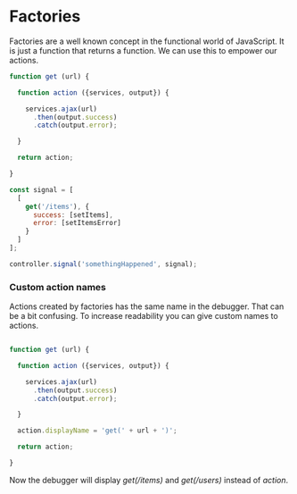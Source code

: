 # Factories

Factories are a well known concept in the functional world of JavaScript. It is just a function that returns a function. We can use this to empower our actions.

```javascript
function get (url) {

  function action ({services, output}) {

    services.ajax(url)
      .then(output.success)
      .catch(output.error);

  }

  return action;

}

const signal = [
  [
    get('/items'), {
      success: [setItems],
      error: [setItemsError]
    }
  ]
];

controller.signal('somethingHappened', signal);
```

### Custom action names

Actions created by factories has the same name in the debugger. That can be a bit confusing. To increase readability you can give custom names to actions.

```javascript

function get (url) {

  function action ({services, output}) {

    services.ajax(url)
      .then(output.success)
      .catch(output.error);

  }

  action.displayName = 'get(' + url + ')';

  return action;

}
```

Now the debugger will display *get(/items)* and *get(/users)* instead of *action*.
